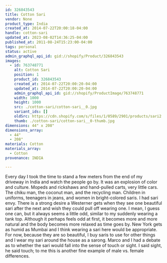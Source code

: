 ```yaml
---
id: 326843543
title: Cotton Sari
vendor: None
product_type: India
created_at: 2014-07-22T20:00:18-04:00
handle: cotton-sari
updated_at: 2023-08-02T14:36:25-04:00
published_at: 2011-08-24T15:23:00-04:00
tags: personal
status: active
admin_graphql_api_id: gid://shopify/Product/326843543
images:
  - id: 763748771
    alt: Cotton Sari
    position: 1
    product_id: 326843543
    created_at: 2014-07-22T20:00:20-04:00
    updated_at: 2014-07-22T20:00:20-04:00
    admin_graphql_api_id: gid://shopify/ProductImage/763748771
    width: 1000
    height: 1000
    src: ./cotton-sari/cotton-sari__0.jpg
    variant_ids: []
    oldSrc: https://cdn.shopify.com/s/files/1/0589/2901/products/sari2.jpeg?v=1406073620
    thumb: ./cotton-sari/cotton-sari__0-thumb.jpg
dimensions: 44" x 208"
dimensions_array:
  - 44"
  - 208"
materials: Cotton
materials_array:
  - Cotton
provenance: INDIA

---
```


Every day I took the time to stand a few meters from the end of my driveway in India and watch the people go by. It was an explosion of color and culture. Mopeds and rickshaws and hand-pulled carts, very little cars. The chiku man, the coconut man, and the recycling man. Children in uniforms, teenagers in jeans, and women in bright-colored saris. I had sari envy. There is a strong desire a Westerner gets when they see one beautiful sari after the next and wish they could pull off wearing one. I mean, I guess one can, but it always seems a little odd, similar to my suddenly wearing a tank top. Although it perhaps feels odd at first, it becomes more and more natural and the body becomes more relaxed as time goes by. New York gets as humid as Mumbai and I think wearing a sari here would be appropriate. For now, because they are so beautiful, I buy saris to use for other things and I wear my sari around the house as a sarong. Marco and I had a debate as to whether the sari would fall into the sense of touch or sight. I said sight, he said touch; to me this is another fine example of male vs. female differences.